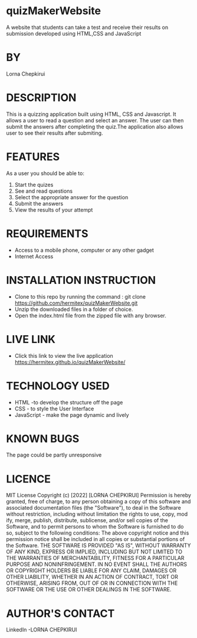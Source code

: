# quizMakerWebsite
A website that students can take a test and receive their results on submission developed using HTML,CSS and JavaScript 

# BY
Lorna Chepkirui

# DESCRIPTION
This is a quizzing application built using HTML, CSS and Javascript. It allows a user to read a question and select an answer.
The user can then submit the answers after completing the quiz.The application also allows user to see their results after submiting.

# FEATURES
As a user you should be able to:

1. Start the quizes
2. See and read questions
3. Select the appropriate answer for the question
4. Submit the answers
5. View the results of your attempt

# REQUIREMENTS
* Access to a mobile phone, computer or any other gadget
* Internet Access

# INSTALLATION INSTRUCTION
* Clone to this repo by running the command : git clone https://github.com/hermitex/quizMakerWebsite.git
* Unzip the downloaded files in a folder of choice.
* Open the index.html file from the zipped file with any browser.

# LIVE LINK
* Click this link to view the live application https://hermitex.github.io/quizMakerWebsite/


# TECHNOLOGY USED
* HTML -to develop the structure off the page
* CSS - to style the User Interface
* JavaScript - make the page dynamic and lively

# KNOWN BUGS
The page could be partly unresponsive

# LICENCE
MIT License Copyright (c) [2022] [LORNA CHEPKIRUI] Permission is hereby granted, free of charge, to any person obtaining a copy of this software and 
associated documentation files (the "Software"), to deal in the Software without restriction, including without limitation the rights to use, copy, mod
ify, merge, publish, distribute, sublicense, and/or sell copies of the Software, and to permit persons to whom the Software is furnished to do so,
subject to the following conditions: The above copyright notice and this permission notice shall be included in all copies or substantial portions of 
the Software. THE SOFTWARE IS PROVIDED "AS IS", WITHOUT WARRANTY OF ANY KIND, EXPRESS OR IMPLIED, INCLUDING BUT NOT LIMITED TO THE WARRANTIES OF 
MERCHANTABILITY, FITNESS FOR A PARTICULAR PURPOSE AND NONINFRINGEMENT. IN NO EVENT SHALL THE AUTHORS OR COPYRIGHT HOLDERS BE LIABLE FOR ANY CLAIM, 
DAMAGES OR OTHER LIABILITY, WHETHER IN AN ACTION OF CONTRACT, TORT OR OTHERWISE, ARISING FROM, OUT OF OR IN CONNECTION WITH THE SOFTWARE OR THE USE
OR OTHER DEALINGS IN THE SOFTWARE.

# AUTHOR'S CONTACT 
LinkedIn -LORNA CHEPKIRUI
